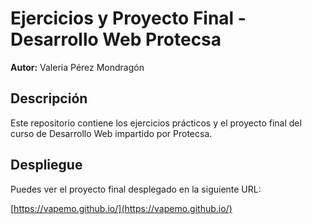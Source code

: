 # Ejercicios y Proyecto Final - Desarrollo Web Protecsa

**Autor:** Valeria Pérez Mondragón

## Descripción

Este repositorio contiene los ejercicios prácticos y el proyecto final del curso de Desarrollo Web impartido por Protecsa.

## Despliegue

Puedes ver el proyecto final desplegado en la siguiente URL:

[https://vapemo.github.io/](https://vapemo.github.io/)
